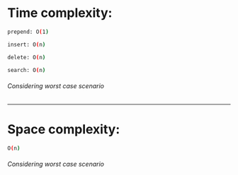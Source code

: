 # Time complexity:

```bash
prepend: O(1)

insert: O(n)

delete: O(n)

search: O(n)
```

###### Considering worst case scenario

---

# Space complexity:

```bash
O(n)

```

###### Considering worst case scenario
